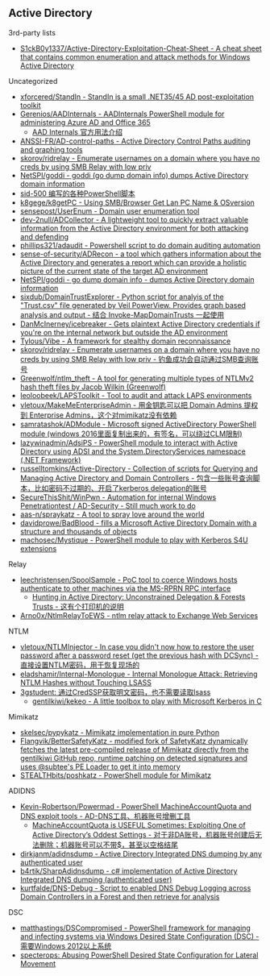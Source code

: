## Active Directory

3rd-party lists

* [S1ckB0y1337/Active-Directory-Exploitation-Cheat-Sheet - A cheat sheet that contains common enumeration and attack methods for Windows Active Directory](https://github.com/S1ckB0y1337/Active-Directory-Exploitation-Cheat-Sheet)

Uncategorized

* [xforcered/StandIn - StandIn is a small .NET35/45 AD post-exploitation toolkit](https://github.com/xforcered/StandIn)
* [Gerenios/AADInternals - AADInternals PowerShell module for administering Azure AD and Office 365](https://github.com/Gerenios/AADInternals)
  * [AAD Internals 官方用法介绍](https://o365blog.com/aadinternals/#install-aadintptaspy)
* [ANSSI-FR/AD-control-paths - Active Directory Control Paths auditing and graphing tools](https://github.com/ANSSI-FR/AD-control-paths)
* [skorov/ridrelay - Enumerate usernames on a domain where you have no creds by using SMB Relay with low priv](https://github.com/skorov/ridrelay)
* [NetSPI/goddi - goddi (go dump domain info) dumps Active Directory domain information](https://github.com/NetSPI/goddi)
* [sid-500 编写的各种PowerShell脚本](https://sid-500.com/downloads/)
* [k8gege/k8getPC - Using SMB/Browser Get Lan PC Name & OSversion](https://github.com/k8gege/k8getPC)
* [sensepost/UserEnum - Domain user enumeration tool](https://github.com/sensepost/UserEnum)
* [dev-2null/ADCollector - A lightweight tool to quickly extract valuable information from the Active Directory environment for both attacking and defending](https://github.com/dev-2null/ADCollector)
* [phillips321/adaudit - Powershell script to do domain auditing automation](https://github.com/phillips321/adaudit)
* [sense-of-security/ADRecon - a tool which gathers information about the Active Directory and generates a report which can provide a holistic picture of the current state of the target AD environment](https://github.com/sense-of-security/ADRecon)
* [NetSPI/goddi - go dump domain info - dumps Active Directory domain information](https://github.com/NetSPI/goddi)
* [sixdub/DomainTrustExplorer - Python script for analyis of the "Trust.csv" file generated by Veil PowerView. Provides graph based analysis and output - 结合 Invoke-MapDomainTrusts 一起使用](https://github.com/sixdub/DomainTrustExplorer)
* [DanMcInerney/icebreaker - Gets plaintext Active Directory credentials if you're on the internal network but outside the AD environment](https://github.com/DanMcInerney/icebreaker)
* [Tylous/Vibe - A framework for stealthy domain reconnaissance](https://github.com/Tylous/Vibe)
* [skorov/ridrelay - Enumerate usernames on a domain where you have no creds by using SMB Relay with low priv - 钓鱼成功会自动通过SMB查询账号](https://github.com/skorov/ridrelay)
* [Greenwolf/ntlm_theft - A tool for generating multiple types of NTLMv2 hash theft files by Jacob Wilkin (Greenwolf)](https://github.com/Greenwolf/ntlm_theft)
* [leoloobeek/LAPSToolkit - Tool to audit and attack LAPS environments](https://github.com/leoloobeek/LAPSToolkit)
* [vletoux/MakeMeEnterpriseAdmin - 用金钥匙可以把 Domain Admins 提权到 Enterprise Admins，这个对mimikatz没有依赖](https://github.com/vletoux/MakeMeEnterpriseAdmin)
* [samratashok/ADModule - Microsoft signed ActiveDirectory PowerShell module (windows 2016里面复制出来的，有签名，可以绕过CLM限制)](https://github.com/samratashok/ADModule)
* [lazywinadmin/AdsiPS - PowerShell module to interact with Active Directory using ADSI and the System.DirectoryServices namespace (.NET Framework)](https://github.com/lazywinadmin/AdsiPS)
* [russelltomkins/Active-Directory - Collection of scripts for Querying and Managing Active Directory and Domain Controllers - 包含一些账号查询脚本，比如密码不过期的、开启了kerberos delegation的账号](https://github.com/russelltomkins/Active-Directory)
* [SecureThisShit/WinPwn - Automation for internal Windows Penetrationtest / AD-Security - Still much work to do](https://github.com/SecureThisShit/WinPwn)
* [aas-n/spraykatz - A tool to spray love around the world](https://github.com/aas-n/spraykatz)
* [davidprowe/BadBlood - fills a Microsoft Active Directory Domain with a structure and thousands of objects](https://github.com/davidprowe/BadBlood)
* [machosec/Mystique - PowerShell module to play with Kerberos S4U extensions](https://github.com/machosec/Mystique)

Relay

* [leechristensen/SpoolSample - PoC tool to coerce Windows hosts authenticate to other machines via the MS-RPRN RPC interface](https://github.com/leechristensen/SpoolSample)
  * [Hunting in Active Directory: Unconstrained Delegation & Forests Trusts - 这有个打印机的说明](https://posts.specterops.io/hunting-in-active-directory-unconstrained-delegation-forests-trusts-71f2b33688e1)
* [Arno0x/NtlmRelayToEWS - ntlm relay attack to Exchange Web Services](https://github.com/Arno0x/NtlmRelayToEWS)

NTLM

* [vletoux/NTLMInjector - In case you didn't now how to restore the user password after a password reset (get the previous hash with DCSync) - 直接设置NTLM密码，用于恢复现场的](https://github.com/vletoux/NTLMInjector)
* [eladshamir/Internal-Monologue - Internal Monologue Attack: Retrieving NTLM Hashes without Touching LSASS](https://github.com/eladshamir/Internal-Monologue)
* [3gstudent: 通过CredSSP获取明文密码，也不需要读取lsass](https://github.com/3gstudent/3gstudent.github.io/blob/47cdaae15d36b78cc34761662a1471dff0223050/_posts/2020-8-6-%E6%B8%97%E9%80%8F%E6%8A%80%E5%B7%A7%E2%80%94%E2%80%94%E9%80%9A%E8%BF%87CredSSP%E5%AF%BC%E5%87%BA%E7%94%A8%E6%88%B7%E7%9A%84%E6%98%8E%E6%96%87%E5%8F%A3%E4%BB%A4.md)
  * [gentilkiwi/kekeo - A little toolbox to play with Microsoft Kerberos in C](https://github.com/gentilkiwi/kekeo)

Mimikatz

* [skelsec/pypykatz - Mimikatz implementation in pure Python](https://github.com/skelsec/pypykatz)
* [Flangvik/BetterSafetyKatz - modified fork of SafetyKatz dynamically fetches the latest pre-compiled release of Mimikatz directly from the gentilkiwi GitHub repo, runtime patching on detected signatures and uses @subtee's PE Loader to get it into memory](https://github.com/Flangvik/BetterSafetyKatz)
* [STEALTHbits/poshkatz - PowerShell module for Mimikatz](https://github.com/STEALTHbits/poshkatz)

ADIDNS

* [Kevin-Robertson/Powermad - PowerShell MachineAccountQuota and DNS exploit tools - AD-DNS工具、机器账号增删工具](https://github.com/Kevin-Robertson/Powermad)
  * [MachineAccountQuota is USEFUL Sometimes: Exploiting One of Active Directory’s Oddest Settings - 对于非DA账号，机器账号创建后无法删除；机器账号可以不带$，甚至以空格结尾](https://blog.netspi.com/machineaccountquota-is-useful-sometimes/)
* [dirkjanm/adidnsdump - Active Directory Integrated DNS dumping by any authenticated user](https://github.com/dirkjanm/adidnsdump)
* [b4rtik/SharpAdidnsdump - c# implementation of Active Directory Integrated DNS dumping (authenticated user)](https://github.com/b4rtik/SharpAdidnsdump)
* [kurtfalde/DNS-Debug - Script to enabled DNS Debug Logging across Domain Controllers in a Forest and then retrieve for analysis](https://github.com/kurtfalde/DNS-Debug)

DSC

* [matthastings/DSCompromised - PowerShell framework for managing and infecting systems via Windows Desired State Configuration (DSC) - 需要Windows 2012以上系统](https://github.com/matthastings/DSCompromised)
* [specterops: Abusing PowerShell Desired State Configuration for Lateral Movement](https://posts.specterops.io/abusing-powershell-desired-state-configuration-for-lateral-movement-ca42ddbe6f06)  


